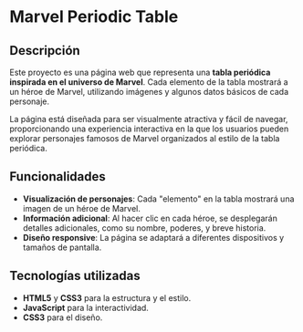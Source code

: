 # Marvel Periodic Table

## Descripción

Este proyecto es una página web que representa una **tabla periódica inspirada en el universo de Marvel**. Cada elemento de la tabla mostrará a un héroe de Marvel, utilizando imágenes y algunos datos básicos de cada personaje. 

La página está diseñada para ser visualmente atractiva y fácil de navegar, proporcionando una experiencia interactiva en la que los usuarios pueden explorar personajes famosos de Marvel organizados al estilo de la tabla periódica.

## Funcionalidades

- **Visualización de personajes**: Cada "elemento" en la tabla mostrará una imagen de un héroe de Marvel.
- **Información adicional**: Al hacer clic en cada héroe, se desplegarán detalles adicionales, como su nombre, poderes, y breve historia.
- **Diseño responsive**: La página se adaptará a diferentes dispositivos y tamaños de pantalla.

## Tecnologías utilizadas

- **HTML5** y **CSS3** para la estructura y el estilo.
- **JavaScript** para la interactividad.
- **CSS3** para el diseño.
